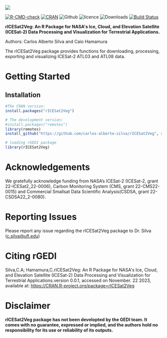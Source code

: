 ![](https://github.com/carlos-alberto-silva/rICESat2Veg/blob/master/readme/cover.png)<br/>

[![R-CMD-check](https://github.com/carlos-alberto-silva/rICESat2Veg/actions/workflows/r.yml/badge.svg?branch=master)](https://github.com/carlos-alberto-silva/rICESat2Veg/actions/workflows/r.yml)
[![CRAN](https://www.r-pkg.org/badges/version/rICESat2Veg)](https://cran.r-project.org/package=rICESat2Veg)
![Github](https://img.shields.io/badge/Github-0.1.12-green.svg)
![licence](https://img.shields.io/badge/Licence-GPL--3-blue.svg) 
![Downloads](https://cranlogs.r-pkg.org/badges/grand-total/rICESat2Veg)
[![Build Status](https://travis-ci.com/carlos-alberto-silva/rICESat2Veg.svg?token=Jqizwyc6gBxNafNccTdU&branch=master)](https://travis-ci.com/carlos-alberto-silva/rICESat2Veg)

**rICESat2Veg: An R Package for NASA's Ice, Cloud, and Elevation Satellite (ICESat-2) Data Processing and Visualization for Terrestrial Applications.**

Authors: Carlos Alberto Silva and Caio Hamamura  

The rICESat2Veg package provides functions for downloading, processing, exporting and visualizing ICESat-2 ATL03 and ATL08 data.

# Getting Started

## Installation
```r
#The CRAN version:
install.packages("rICESat2Veg")

# The development version:
#install.packages("remotes")
library(remotes)
install_github("https://github.com/carlos-alberto-silva/rICESat2Veg", dependencies = TRUE)

# loading rGEDI package
library(rICESat2Veg)

```    

# Acknowledgements
We gratefully acknowledge funding from NASA’s ICESat-2 (ICESat-2, grant 22-ICESat2_22-0006), Carbon Monitoring System (CMS, grant 22-CMS22-0015) and Commercial Smallsat Data Scientific Analysis(CSDSA, grant 22-CSDSA22_2-0080). 

# Reporting Issues 
Please report any issue regarding the rICESat2Veg package to Dr. Silva (c.silva@ufl.edu)

# Citing rGEDI
Silva,C.A; Hamamura,C.rICESat2Veg: An R Package for NASA's Ice, Cloud, and Elevation Satellite (ICESat-2) Data Processing and Visualization for Terrestrial Applications.version 0.0.1, accessed on November. 22 2023, available at: <https://CRAN.R-project.org/package=rICESat2Veg>

# Disclaimer
**rICESat2Veg package has not been developted by the GEDI team. It comes with no guarantee, expressed or implied, and the authors hold no responsibility for its use or reliability of its outputs.**

